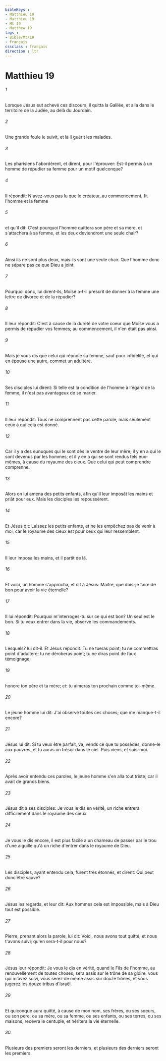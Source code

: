 ```yaml
---
bibleKeys : 
- Matthieu 19
- Matthieu 19
- Mt 19
- Matthew 19
tags : 
- Bible/Mt/19
- français
cssclass : français
direction : ltr
---
```


# Matthieu 19

###### 1
Lorsque Jésus eut achevé ces discours, il quitta la Galilée, et alla dans le territoire de la Judée, au delà du Jourdain.
###### 2
Une grande foule le suivit, et là il guérit les malades.
###### 3
Les pharisiens l'abordèrent, et dirent, pour l'éprouver: Est-il permis à un homme de répudier sa femme pour un motif quelconque?
###### 4
Il répondit: N'avez-vous pas lu que le créateur, au commencement, fit l'homme et la femme
###### 5
et qu'il dit: C'est pourquoi l'homme quittera son père et sa mère, et s'attachera à sa femme, et les deux deviendront une seule chair?
###### 6
Ainsi ils ne sont plus deux, mais ils sont une seule chair. Que l'homme donc ne sépare pas ce que Dieu a joint.
###### 7
Pourquoi donc, lui dirent-ils, Moïse a-t-il prescrit de donner à la femme une lettre de divorce et de la répudier?
###### 8
Il leur répondit: C'est à cause de la dureté de votre coeur que Moïse vous a permis de répudier vos femmes; au commencement, il n'en était pas ainsi.
###### 9
Mais je vous dis que celui qui répudie sa femme, sauf pour infidélité, et qui en épouse une autre, commet un adultère.
###### 10
Ses disciples lui dirent: Si telle est la condition de l'homme à l'égard de la femme, il n'est pas avantageux de se marier.
###### 11
Il leur répondit: Tous ne comprennent pas cette parole, mais seulement ceux à qui cela est donné.
###### 12
Car il y a des eunuques qui le sont dès le ventre de leur mère; il y en a qui le sont devenus par les hommes; et il y en a qui se sont rendus tels eux-mêmes, à cause du royaume des cieux. Que celui qui peut comprendre comprenne.
###### 13
Alors on lui amena des petits enfants, afin qu'il leur imposât les mains et priât pour eux. Mais les disciples les repoussèrent.
###### 14
Et Jésus dit: Laissez les petits enfants, et ne les empêchez pas de venir à moi; car le royaume des cieux est pour ceux qui leur ressemblent.
###### 15
Il leur imposa les mains, et il partit de là.
###### 16
Et voici, un homme s'approcha, et dit à Jésus: Maître, que dois-je faire de bon pour avoir la vie éternelle?
###### 17
Il lui répondit: Pourquoi m'interroges-tu sur ce qui est bon? Un seul est le bon. Si tu veux entrer dans la vie, observe les commandements.
###### 18
Lesquels? lui dit-il. Et Jésus répondit: Tu ne tueras point; tu ne commettras point d'adultère; tu ne déroberas point; tu ne diras point de faux témoignage;
###### 19
honore ton père et ta mère; et: tu aimeras ton prochain comme toi-même.
###### 20
Le jeune homme lui dit: J'ai observé toutes ces choses; que me manque-t-il encore?
###### 21
Jésus lui dit: Si tu veux être parfait, va, vends ce que tu possèdes, donne-le aux pauvres, et tu auras un trésor dans le ciel. Puis viens, et suis-moi.
###### 22
Après avoir entendu ces paroles, le jeune homme s'en alla tout triste; car il avait de grands biens.
###### 23
Jésus dit à ses disciples: Je vous le dis en vérité, un riche entrera difficilement dans le royaume des cieux.
###### 24
Je vous le dis encore, il est plus facile à un chameau de passer par le trou d'une aiguille qu'à un riche d'entrer dans le royaume de Dieu.
###### 25
Les disciples, ayant entendu cela, furent très étonnés, et dirent: Qui peut donc être sauvé?
###### 26
Jésus les regarda, et leur dit: Aux hommes cela est impossible, mais à Dieu tout est possible.
###### 27
Pierre, prenant alors la parole, lui dit: Voici, nous avons tout quitté, et nous t'avons suivi; qu'en sera-t-il pour nous?
###### 28
Jésus leur répondit: Je vous le dis en vérité, quand le Fils de l'homme, au renouvellement de toutes choses, sera assis sur le trône de sa gloire, vous qui m'avez suivi, vous serez de même assis sur douze trônes, et vous jugerez les douze tribus d'Israël.
###### 29
Et quiconque aura quitté, à cause de mon nom, ses frères, ou ses soeurs, ou son père, ou sa mère, ou sa femme, ou ses enfants, ou ses terres, ou ses maisons, recevra le centuple, et héritera la vie éternelle.
###### 30
Plusieurs des premiers seront les derniers, et plusieurs des derniers seront les premiers.
